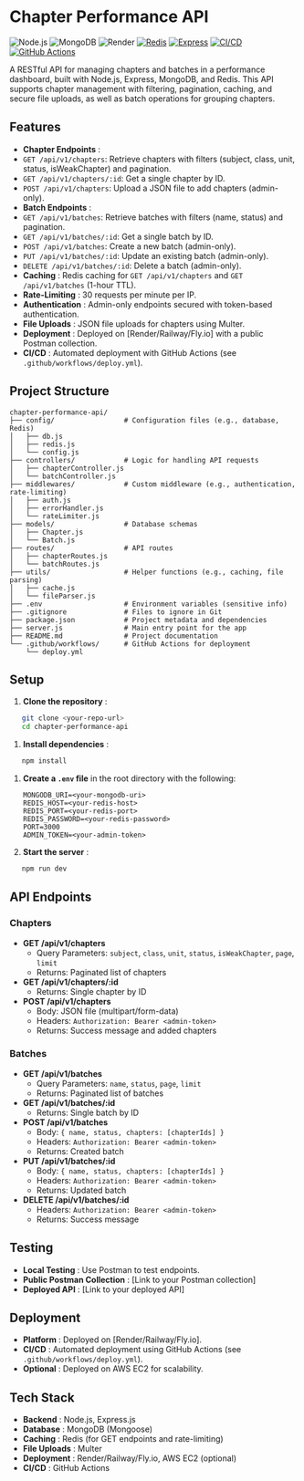 # Chapter Performance API

![Node.js](https://img.shields.io/badge/Node.js-339933?style=flat-square&logo=node.js&logoColor=white)
![MongoDB](https://img.shields.io/badge/MongoDB-47A248?style=flat-square&logo=mongodb&logoColor=white)
![Render](https://img.shields.io/badge/Render-46E3B7?style=flat-square&logo=render&logoColor=white)
[![Redis](https://img.shields.io/badge/Redis-DC382D?style=flat-square&logo=redis&logoColor=white)](https://redis.io/)
[![Express](https://img.shields.io/badge/Express-000000?style=flat-square&logo=express&logoColor=white)](https://expressjs.com/)
[![CI/CD](https://img.shields.io/badge/CI%2FCD-0078D4?style=flat-square&logo=github-actions&logoColor=white)](https://docs.github.com/en/actions)
[![GitHub Actions](https://img.shields.io/badge/GitHub%20Actions-2088FF?style=flat-square&logo=github-actions&logoColor=white)](https://github.com/features/actions)

A RESTful API for managing chapters and batches in a performance dashboard, built with Node.js, Express, MongoDB, and Redis. This API supports chapter management with filtering, pagination, caching, and secure file uploads, as well as batch operations for grouping chapters.

## Features

- **Chapter Endpoints** :
- `GET /api/v1/chapters`: Retrieve chapters with filters (subject, class, unit, status, isWeakChapter) and pagination.
- `GET /api/v1/chapters/:id`: Get a single chapter by ID.
- `POST /api/v1/chapters`: Upload a JSON file to add chapters (admin-only).
- **Batch Endpoints** :
- `GET /api/v1/batches`: Retrieve batches with filters (name, status) and pagination.
- `GET /api/v1/batches/:id`: Get a single batch by ID.
- `POST /api/v1/batches`: Create a new batch (admin-only).
- `PUT /api/v1/batches/:id`: Update an existing batch (admin-only).
- `DELETE /api/v1/batches/:id`: Delete a batch (admin-only).
- **Caching** : Redis caching for `GET /api/v1/chapters` and `GET /api/v1/batches` (1-hour TTL).
- **Rate-Limiting** : 30 requests per minute per IP.
- **Authentication** : Admin-only endpoints secured with token-based authentication.
- **File Uploads** : JSON file uploads for chapters using Multer.
- **Deployment** : Deployed on [Render/Railway/Fly.io] with a public Postman collection.
- **CI/CD** : Automated deployment with GitHub Actions (see `.github/workflows/deploy.yml`).

## Project Structure

```
chapter-performance-api/
├── config/                 # Configuration files (e.g., database, Redis)
│   ├── db.js
│   ├── redis.js
│   └── config.js
├── controllers/            # Logic for handling API requests
│   ├── chapterController.js
│   └── batchController.js
├── middlewares/            # Custom middleware (e.g., authentication, rate-limiting)
│   ├── auth.js
│   ├── errorHandler.js
│   └── rateLimiter.js
├── models/                 # Database schemas
│   ├── Chapter.js
│   └── Batch.js
├── routes/                 # API routes
│   ├── chapterRoutes.js
│   └── batchRoutes.js
├── utils/                  # Helper functions (e.g., caching, file parsing)
│   ├── cache.js
│   └── fileParser.js
├── .env                    # Environment variables (sensitive info)
├── .gitignore              # Files to ignore in Git
├── package.json            # Project metadata and dependencies
├── server.js               # Main entry point for the app
├── README.md               # Project documentation
└── .github/workflows/      # GitHub Actions for deployment
    └── deploy.yml
```

## Setup

1. **Clone the repository** :

```bash
   git clone <your-repo-url>
   cd chapter-performance-api
```

1. **Install dependencies** :

```bash
   npm install
```

1. **Create a `.env` file** in the root directory with the following:
   ```
   MONGODB_URI=<your-mongodb-uri>
   REDIS_HOST=<your-redis-host>
   REDIS_PORT=<your-redis-port>
   REDIS_PASSWORD=<your-redis-password>
   PORT=3000
   ADMIN_TOKEN=<your-admin-token>
   ```
2. **Start the server** :

```bash
   npm run dev
```

## API Endpoints

### Chapters

- **GET /api/v1/chapters**
  - Query Parameters: `subject`, `class`, `unit`, `status`, `isWeakChapter`, `page`, `limit`
  - Returns: Paginated list of chapters
- **GET /api/v1/chapters/:id**
  - Returns: Single chapter by ID
- **POST /api/v1/chapters**
  - Body: JSON file (multipart/form-data)
  - Headers: `Authorization: Bearer <admin-token>`
  - Returns: Success message and added chapters

### Batches

- **GET /api/v1/batches**
  - Query Parameters: `name`, `status`, `page`, `limit`
  - Returns: Paginated list of batches
- **GET /api/v1/batches/:id**
  - Returns: Single batch by ID
- **POST /api/v1/batches**
  - Body: `{ name, status, chapters: [chapterIds] }`
  - Headers: `Authorization: Bearer <admin-token>`
  - Returns: Created batch
- **PUT /api/v1/batches/:id**
  - Body: `{ name, status, chapters: [chapterIds] }`
  - Headers: `Authorization: Bearer <admin-token>`
  - Returns: Updated batch
- **DELETE /api/v1/batches/:id**
  - Headers: `Authorization: Bearer <admin-token>`
  - Returns: Success message

## Testing

- **Local Testing** : Use Postman to test endpoints.
- **Public Postman Collection** : [Link to your Postman collection]
- **Deployed API** : [Link to your deployed API]

## Deployment

- **Platform** : Deployed on [Render/Railway/Fly.io].
- **CI/CD** : Automated deployment using GitHub Actions (see `.github/workflows/deploy.yml`).
- **Optional** : Deployed on AWS EC2 for scalability.

## Tech Stack

- **Backend** : Node.js, Express.js
- **Database** : MongoDB (Mongoose)
- **Caching** : Redis (for GET endpoints and rate-limiting)
- **File Uploads** : Multer
- **Deployment** : Render/Railway/Fly.io, AWS EC2 (optional)
- **CI/CD** : GitHub Actions
